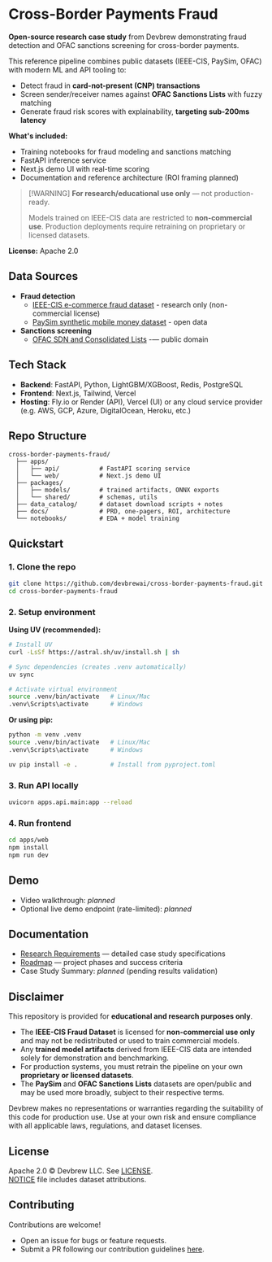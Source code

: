 # Cross-Border Payments Fraud

**Open-source research case study** from Devbrew demonstrating fraud detection and OFAC sanctions screening for cross-border payments.

This reference pipeline combines public datasets (IEEE-CIS, PaySim, OFAC) with modern ML and API tooling to:

- Detect fraud in **card-not-present (CNP) transactions**
- Screen sender/receiver names against **OFAC Sanctions Lists** with fuzzy matching
- Generate fraud risk scores with explainability, **targeting sub-200ms latency**

**What's included:**

- Training notebooks for fraud modeling and sanctions matching
- FastAPI inference service
- Next.js demo UI with real-time scoring
- Documentation and reference architecture (ROI framing planned)

> [!WARNING] **For research/educational use only** — not production-ready.
>
> Models trained on IEEE-CIS data are restricted to **non-commercial use**.
> Production deployments require retraining on proprietary or licensed datasets.

**License:** Apache 2.0

## Data Sources

- **Fraud detection**
  - [IEEE-CIS e-commerce fraud dataset](https://www.kaggle.com/c/ieee-fraud-detection) - research only (non-commercial license)
  - [PaySim synthetic mobile money dataset](https://www.kaggle.com/ntnu-testimon/paysim1) - open data
- **Sanctions screening**
  - [OFAC SDN and Consolidated Lists](https://sanctionslist.ofac.treas.gov/Home) -— public domain

## Tech Stack

- **Backend**: FastAPI, Python, LightGBM/XGBoost, Redis, PostgreSQL
- **Frontend**: Next.js, Tailwind, Vercel
- **Hosting**: Fly.io or Render (API), Vercel (UI) or any cloud service provider (e.g. AWS, GCP, Azure, DigitalOcean, Heroku, etc.)

## Repo Structure

```
cross-border-payments-fraud/
  ├── apps/
  │   ├── api/           # FastAPI scoring service
  │   └── web/           # Next.js demo UI
  ├── packages/
  │   ├── models/        # trained artifacts, ONNX exports
  │   └── shared/        # schemas, utils
  ├── data_catalog/      # dataset download scripts + notes
  ├── docs/              # PRD, one-pagers, ROI, architecture
  └── notebooks/         # EDA + model training
```

## Quickstart

### 1. Clone the repo

```bash
git clone https://github.com/devbrewai/cross-border-payments-fraud.git
cd cross-border-payments-fraud
```

### 2. Setup environment

**Using UV (recommended):**

```bash
# Install UV
curl -LsSf https://astral.sh/uv/install.sh | sh

# Sync dependencies (creates .venv automatically)
uv sync

# Activate virtual environment
source .venv/bin/activate   # Linux/Mac
.venv\Scripts\activate      # Windows
```

**Or using pip:**

```bash
python -m venv .venv
source .venv/bin/activate   # Linux/Mac
.venv\Scripts\activate      # Windows

uv pip install -e .         # Install from pyproject.toml
```

### 3. Run API locally

```bash
uvicorn apps.api.main:app --reload
```

### 4. Run frontend

```bash
cd apps/web
npm install
npm run dev
```

## Demo

- Video walkthrough: _planned_
- Optional live demo endpoint (rate-limited): _planned_

## Documentation

- [Research Requirements](./docs/research-requirements.md) — detailed case study specifications
- [Roadmap](./docs/roadmap.md) — project phases and success criteria
- Case Study Summary: _planned_ (pending results validation)

## Disclaimer

This repository is provided for **educational and research purposes only**.

- The **IEEE-CIS Fraud Dataset** is licensed for **non-commercial use only** and may not be redistributed or used to train commercial models.
- Any **trained model artifacts** derived from IEEE-CIS data are intended solely for demonstration and benchmarking.
- For production systems, you must retrain the pipeline on your own **proprietary or licensed datasets**.
- The **PaySim** and **OFAC Sanctions Lists** datasets are open/public and may be used more broadly, subject to their respective terms.

Devbrew makes no representations or warranties regarding the suitability of this code for production use. Use at your own risk and ensure compliance with all applicable laws, regulations, and dataset licenses.

## License

Apache 2.0 © Devbrew LLC. See [LICENSE](./LICENSE).  
[NOTICE](./NOTICE) file includes dataset attributions.

## Contributing

Contributions are welcome!

- Open an issue for bugs or feature requests.
- Submit a PR following our contribution guidelines [here](./CONTRIBUTING.md).
